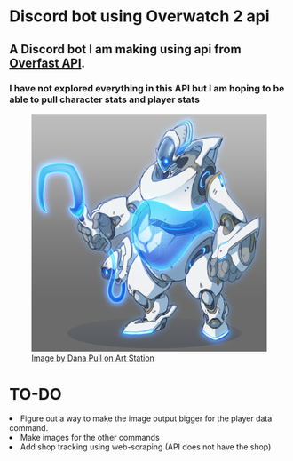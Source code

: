 # Discord bot using Overwatch 2 api

## A Discord bot I am making using api from [Overfast API](https://github.com/TeKrop/overfast-api).

### I have not explored everything in this API but I am hoping to be able to pull character stats and player stats

<figure>
  <picture>
    <img alt="The discord bots profile picture" src="Replicating Roadhog.jpg">
  </picture>
  <figcaption><a href="https://www.artstation.com/artwork/EL8V2v">Image by Dana Pull on Art Station </a></figcaption>
</figure>



<h1>TO-DO</h1>
<li>Figure out a way to make the image output bigger for the player data command.</li>
<li>Make images for the other commands</li>
<li>Add shop tracking using web-scraping (API does not have the shop)</li>
